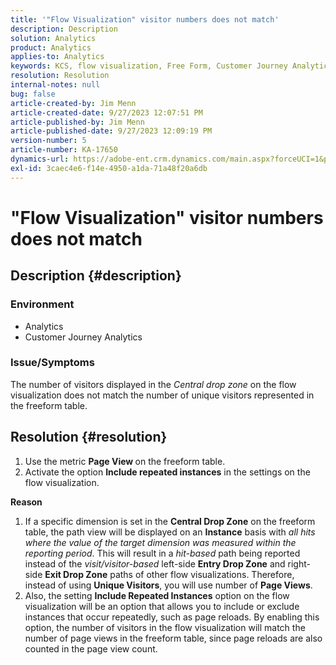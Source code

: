 ```yaml
---
title: '"Flow Visualization" visitor numbers does not match'
description: Description
solution: Analytics
product: Analytics
applies-to: Analytics
keywords: KCS, flow visualization, Free Form, Customer Journey Analytics, match, visitor
resolution: Resolution
internal-notes: null
bug: false
article-created-by: Jim Menn
article-created-date: 9/27/2023 12:07:51 PM
article-published-by: Jim Menn
article-published-date: 9/27/2023 12:09:19 PM
version-number: 5
article-number: KA-17650
dynamics-url: https://adobe-ent.crm.dynamics.com/main.aspx?forceUCI=1&pagetype=entityrecord&etn=knowledgearticle&id=e354eb7a-2e5d-ee11-be6f-6045bd006268
exl-id: 3caec4e6-f14e-4950-a1da-71a48f20a6db
---
```

# "Flow Visualization" visitor numbers does not match

## Description {#description}


### <b>Environment</b>

- Analytics
- Customer Journey Analytics




### <b>Issue/Symptoms</b>

The number of visitors displayed in the *Central drop zone* on the flow visualization does not match the number of unique visitors represented in the freeform table.


## Resolution {#resolution}


1. Use the metric <b>Page View </b>on the freeform table.
2. Activate the option <b>Include repeated instances</b> in the settings on the flow visualization.




<b>Reason</b>

1. If a specific dimension is set in the <b>Central Drop Zone</b> on the freeform table, the path view will be displayed on an <b>Instance</b> basis with *all hits where the value of the target dimension was measured within the reporting period*. This will result in a *hit-based* path being reported instead of the *visit/visitor-based* left-side <b>Entry Drop Zone</b> and right-side <b>Exit Drop Zone</b> paths of other flow visualizations. Therefore, instead of using <b>Unique Visitors</b>, you will use number of <b>Page Views</b>.
2. Also, the setting <b>Include Repeated Instances</b> option on the flow visualization will be an option that allows you to include or exclude instances that occur repeatedly, such as page reloads. By enabling this option, the number of visitors in the flow visualization will match the number of page views in the freeform table, since page reloads are also counted in the page view count.
